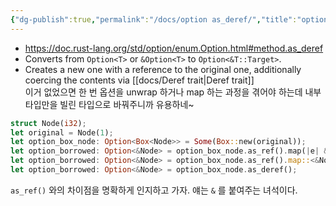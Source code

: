 ```yaml
---
{"dg-publish":true,"permalink":"/docs/option as_deref/","title":"option as_deref"}
---
```


- https://doc.rust-lang.org/std/option/enum.Option.html#method.as_deref
- Converts from `Option<T>` or `&Option<T>` to `Option<&T::Target>`.
- Creates a new one with a reference to the original one, additionally coercing the contents via [[docs/Deref trait\|Deref trait]]  
이거 없었으면 한 번 옵션을 unwrap 하거나 map 하는 과정을 겪어야 하는데 내부 타입만을 빌린 타입으로 바꿔주니까 유용하네~

```rust
struct Node(i32);
let original = Node(1);
let option_box_node: Option<Box<Node>> = Some(Box::new(original));
let option_borrowed: Option<&Node> = option_box_node.as_ref().map(|e| &**e); // same as below
let option_borrowed: Option<&Node> = option_box_node.as_ref().map::<&Node, _>(|e| e); // same as below
let option_borrowed: Option<&Node> = option_box_node.as_deref();
```

`as_ref()` 와의 차이점을 명확하게 인지하고 가자. 얘는 `&` 를 붙여주는 녀석이다.
